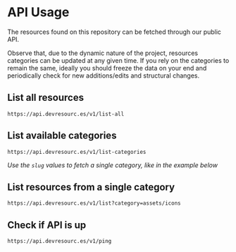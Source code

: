 # API Usage

The resources found on this repository can be fetched through our public API.

Observe that, due to the dynamic nature of the project, resources categories can be updated at any given time. If you rely on the categories to remain the same, ideally you should freeze the data on your end and periodically check for new additions/edits and structural changes.

## List all resources

`https://api.devresourc.es/v1/list-all`

## List available categories

`https://api.devresourc.es/v1/list-categories`

_Use the `slug` values to fetch a single category, like in the example below_

## List resources from a single category

`https://api.devresourc.es/v1/list?category=assets/icons`

## Check if API is up

`https://api.devresourc.es/v1/ping`

